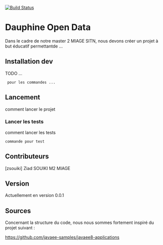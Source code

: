
[![Build Status](https://travis-ci.org/benzait27/Dauphine-Open-Data.svg?branch=develop)](https://travis-ci.org/benzait27/Dauphine-Open-Data)

# Dauphine Open Data

Dans le cadre de notre master 2 MIAGE SITN, nous devons créer un projet à but éducatif permettantde ...

## Installation dev

TODO ...
```
 pour les commandes ...
```

## Lancement

comment lancer le projet 

### Lancer les tests

comment lancer les tests 
```
commande pour test
```

## Contributeurs

[zsouiki] Ziad SOUIKI M2 MIAGE

## Version

Actuellement en version 0.0.1 


## Sources

Concernant la structure du code, nous nous sommes fortement inspiré du projet suivant : 

https://github.com/javaee-samples/javaee8-applications